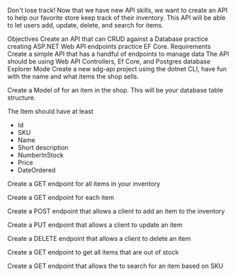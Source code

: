 Don't lose track!
Now that we have new API skills, we want to create an API to help our favorite store keep track of their inventory. This API will be able to let users add, update, delete, and search for items.

Objectives
Create an API that can CRUD against a Database
practice creating ASP.NET Web API endpoints
practice EF Core.
Requirements
Create a simple API that has a handful of endpoints to manage data
The API should be using Web API Controllers, Ef Core, and Postgres database
Explorer Mode
 Create a new sdg-api project using the dotnet CLI, have fun with the name and what items the shop sells.

 Create a Model of for an item in the shop. This will be your database table structure.

 The Item should have at least

 - Id
 - SKU
 - Name
 - Short description
 - NumberInStock
 - Price
 - DateOrdered
 
 Create a GET endpoint for all items in your inventory

 Create a GET endpoint for each item

 Create a POST endpoint that allows a client to add an item to the inventory

 Create a PUT endpoint that allows a client to update an item

 Create a DELETE endpoint that allows a client to delete an item

 Create a GET endpoint to get all items that are out of stock

 Create a GET endpoint that allows the to search for an item based on SKU
